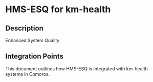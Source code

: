 # HMS-ESQ for km-health

## Description

Enhanced System Quality

## Integration Points

This document outlines how HMS-ESQ is integrated with km-health systems in Comoros.
